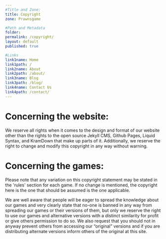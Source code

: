```yaml
---
#Title and Zone:
title: Copyright
zone: Prawnsgame

#Path and Metadata
folder: 
permalink: /copyright/
layout: default
published: true

#Links
link1name: Home
link1path: /
link2name: About
link2path: /about/
link3name: Blog
link3path: /blog/
link4name: Contact Us
link4path: /contact/
---
```


Concerning the website:
=======================
We reserve all rights when it comes to the design and format of our website other than the rights to the open source Jekyll CMS, Github Pages, Liquid Syntax, and KramDown that make up parts of it. Additionally, we reserve the right to change and modify this copyright in any way without warning.

Concerning the games:
=====================
Please note that any variation on this copyright statement may be stated in the 'rules' section for each game. If no change is mentioned, the copyright here is the one that should be assumed is the one applicable.

We are well aware that people will be eager to spread the knowledge about our games and very clearly state that no-one is banned in any way from spreading our games or their versions of them, but only we reserve the right to use our games and alternative versions with a distinct similarity for profit or give others permission to do so. We also request that you should not in anyway prevent others from accessing our “original” versions and if you are distributing alternate versions inform others of the original at this site. 